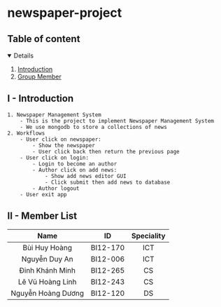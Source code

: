 # newspaper-project

## Table of content
<details open="open">
    <summary="Table of Contents"></summary>
    <ol>
        <li><a href="#Introduction">Introduction</a></li>
        <li><a href="#Member List">Group Member</a></li>
    </ol>

## I - Introduction
    1. Newspaper Management System
        - This is the project to implement Newspaper Management System
        - We use mongodb to store a collections of news
    2. Workflows
        - User click on newspaper:
            - Show the newspaper
            - User click back then return the previous page
        - User click on login:
            - Login to become an author
            - Author click on add news:
                - Show add news editor GUI
                - Click submit then add news to database
            - Author logout
        - User exit app
## II - Member List
|Name|ID|Speciality|
|:-:|:-:|:-:|
|Bùi Huy Hoàng|BI12-170|ICT|
|Nguyễn Duy An|BI12-006|ICT|
|Đinh Khánh Minh|BI12-265|CS|
|Lê Vũ Hoàng Linh|BI12-243|CS|
|Nguyễn Hoàng Dương|BI12-120|DS|

